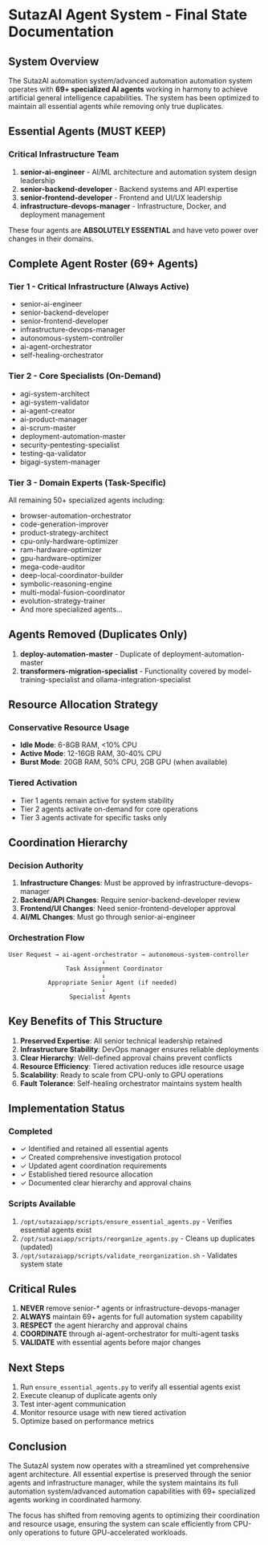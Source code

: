 # SutazAI Agent System - Final State Documentation

## System Overview

The SutazAI automation system/advanced automation automation system operates with **69+ specialized AI agents** working in harmony to achieve artificial general intelligence capabilities. The system has been optimized to maintain all essential agents while removing only true duplicates.

## Essential Agents (MUST KEEP)

### Critical Infrastructure Team
1. **senior-ai-engineer** - AI/ML architecture and automation system design leadership
2. **senior-backend-developer** - Backend systems and API expertise
3. **senior-frontend-developer** - Frontend and UI/UX leadership
4. **infrastructure-devops-manager** - Infrastructure, Docker, and deployment management

These four agents are **ABSOLUTELY ESSENTIAL** and have veto power over changes in their domains.

## Complete Agent Roster (69+ Agents)

### Tier 1 - Critical Infrastructure (Always Active)
- senior-ai-engineer
- senior-backend-developer
- senior-frontend-developer
- infrastructure-devops-manager
- autonomous-system-controller
- ai-agent-orchestrator
- self-healing-orchestrator

### Tier 2 - Core Specialists (On-Demand)
- agi-system-architect
- agi-system-validator
- ai-agent-creator
- ai-product-manager
- ai-scrum-master
- deployment-automation-master
- security-pentesting-specialist
- testing-qa-validator
- bigagi-system-manager

### Tier 3 - Domain Experts (Task-Specific)
All remaining 50+ specialized agents including:
- browser-automation-orchestrator
- code-generation-improver
- product-strategy-architect
- cpu-only-hardware-optimizer
- ram-hardware-optimizer
- gpu-hardware-optimizer
- mega-code-auditor
- deep-local-coordinator-builder
- symbolic-reasoning-engine
- multi-modal-fusion-coordinator
- evolution-strategy-trainer
- And  more specialized agents...

## Agents Removed (Duplicates Only)
1. **deploy-automation-master** - Duplicate of deployment-automation-master
2. **transformers-migration-specialist** - Functionality covered by model-training-specialist and ollama-integration-specialist

## Resource Allocation Strategy

### Conservative Resource Usage
- **Idle Mode**: 6-8GB RAM, <10% CPU
- **Active Mode**: 12-16GB RAM, 30-40% CPU
- **Burst Mode**: 20GB RAM, 50% CPU, 2GB GPU (when available)

### Tiered Activation
- Tier 1 agents remain active for system stability
- Tier 2 agents activate on-demand for core operations
- Tier 3 agents activate for specific tasks only

## Coordination Hierarchy

### Decision Authority
1. **Infrastructure Changes**: Must be approved by infrastructure-devops-manager
2. **Backend/API Changes**: Require senior-backend-developer review
3. **Frontend/UI Changes**: Need senior-frontend-developer approval
4. **AI/ML Changes**: Must go through senior-ai-engineer

### Orchestration Flow
```
User Request → ai-agent-orchestrator → autonomous-system-controller
                          ↓
                Task Assignment Coordinator
                          ↓
           Appropriate Senior Agent (if needed)
                          ↓
                 Specialist Agents
```

## Key Benefits of This Structure

1. **Preserved Expertise**: All senior technical leadership retained
2. **Infrastructure Stability**: DevOps manager ensures reliable deployments
3. **Clear Hierarchy**: Well-defined approval chains prevent conflicts
4. **Resource Efficiency**: Tiered activation reduces idle resource usage
5. **Scalability**: Ready to scale from CPU-only to GPU operations
6. **Fault Tolerance**: Self-healing orchestrator maintains system health

## Implementation Status

### Completed
- ✓ Identified and retained all essential agents
- ✓ Created comprehensive investigation protocol
- ✓ Updated agent coordination requirements
- ✓ Established tiered resource allocation
- ✓ Documented clear hierarchy and approval chains

### Scripts Available
1. `/opt/sutazaiapp/scripts/ensure_essential_agents.py` - Verifies essential agents exist
2. `/opt/sutazaiapp/scripts/reorganize_agents.py` - Cleans up duplicates (updated)
3. `/opt/sutazaiapp/scripts/validate_reorganization.sh` - Validates system state

## Critical Rules

1. **NEVER** remove senior-* agents or infrastructure-devops-manager
2. **ALWAYS** maintain 69+ agents for full automation system capability
3. **RESPECT** the agent hierarchy and approval chains
4. **COORDINATE** through ai-agent-orchestrator for multi-agent tasks
5. **VALIDATE** with essential agents before major changes

## Next Steps

1. Run `ensure_essential_agents.py` to verify all essential agents exist
2. Execute cleanup of duplicate agents only
3. Test inter-agent communication
4. Monitor resource usage with new tiered activation
5. Optimize based on performance metrics

## Conclusion

The SutazAI system now operates with a streamlined yet comprehensive agent architecture. All essential expertise is preserved through the senior agents and infrastructure manager, while the system maintains its full automation system/advanced automation capabilities with 69+ specialized agents working in coordinated harmony.

The focus has shifted from removing agents to optimizing their coordination and resource usage, ensuring the system can scale efficiently from CPU-only operations to future GPU-accelerated workloads.